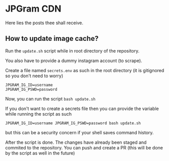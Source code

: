 # JPGram CDN
Here lies the posts thee shall receive.


## How to update image cache?
Run the `update.sh` script while in root directory of the repository.

You also have to provide a dummy instagram account (to scrape).

Create a file named `secrets.env` as such in the root directory (it is gitignored so you don't need to worry) 
```.env
JPGRAM_IG_ID=username
JPGRAM_IG_PSWD=password
```

Now, you can run the script `bash update.sh`

If you don't want to create a secrets file then you can provide the variable while running the script as such 
```console
JPGRAM_IG_ID=username JPGRAM_IG_PSWD=password bash update.sh
```
but this can be a security concern if your shell saves command history.



After the script is done. The changes have already been staged and commited to the repository. You can push and create a PR (this will be done by the script as well in the future)                                                
